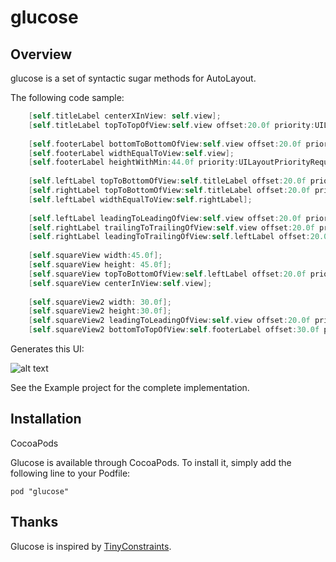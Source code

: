 # glucose
## Overview
glucose is a set of syntactic sugar methods for AutoLayout. 

The following code sample:
```Objective-C
    [self.titleLabel centerXInView: self.view];
    [self.titleLabel topToTopOfView:self.view offset:20.0f priority:UILayoutPriorityRequired isActive:YES];
    
    [self.footerLabel bottomToBottomOfView:self.view offset:20.0f priority:UILayoutPriorityRequired isActive:YES];
    [self.footerLabel widthEqualToView:self.view];
    [self.footerLabel heightWithMin:44.0f priority:UILayoutPriorityRequired isActive:YES];
    
    [self.leftLabel topToBottomOfView:self.titleLabel offset:20.0f priority:UILayoutPriorityRequired isActive:YES];
    [self.rightLabel topToBottomOfView:self.titleLabel offset:20.0f priority:UILayoutPriorityRequired isActive:YES];
    [self.leftLabel widthEqualToView:self.rightLabel];
    
    [self.leftLabel leadingToLeadingOfView:self.view offset:20.0f priority:UILayoutPriorityRequired isActive:YES];
    [self.rightLabel trailingToTrailingOfView:self.view offset:20.0f priority:UILayoutPriorityRequired isActive:YES];
    [self.rightLabel leadingToTrailingOfView:self.leftLabel offset:20.0f priority:UILayoutPriorityRequired isActive:YES];
    
    [self.squareView width:45.0f];
    [self.squareView height: 45.0f];
    [self.squareView topToBottomOfView:self.leftLabel offset:20.0f priority:UILayoutPriorityRequired isActive:YES];
    [self.squareView centerInView:self.view];
    
    [self.squareView2 width: 30.0f];
    [self.squareView2 height:30.0f];
    [self.squareView2 leadingToLeadingOfView:self.view offset:20.0f priority:UILayoutPriorityRequired isActive:YES];
    [self.squareView2 bottomToTopOfView:self.footerLabel offset:30.0f priority:UILayoutPriorityRequired isActive:YES];
```
Generates this UI:

![alt text](https://github.com/idomizrachi/glucose/blob/master/Screenshots/Sample.png?raw=true "Sample App")

See the Example project for the complete implementation.

## Installation
CocoaPods

Glucose is available through CocoaPods. To install it, simply add the following line to your Podfile:

```Rubu
pod "glucose"
```

## Thanks
Glucose is inspired by [TinyConstraints](https://github.com/roberthein/TinyConstraints).


